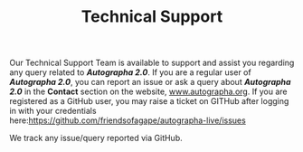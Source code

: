 ﻿---
id: p0-6-techncl-support.md
title: Technical Support
sidebar_label: Technical Support
---

Our Technical Support Team is available to support and assist you regarding any query related to **_Autographa 2.0_**. If you are a regular user of **_Autographa 2.0_**, you can report an issue or ask a query about **_Autographa 2.0_** in the **Contact** section on the website, www.autographa.org. If you are registered as a GitHub user, you may raise a ticket on GITHub after logging in with your credentials here:https://github.com/friendsofagape/autographa-live/issues

We track any issue/query reported via GitHub.